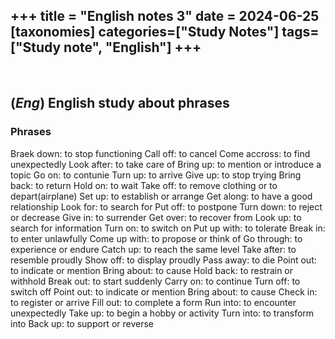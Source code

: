 +++
title = "English notes 3"
date = 2024-06-25
[taxonomies]
categories=["Study Notes"]
tags=["Study note", "English"]
+++
---
<br>

## (*Eng*) English study about phrases
### Phrases

Braek down: to stop functioning
Call off: to cancel
Come accross: to find unexpectedly
Look after: to take care of
Bring up: to mention or introduce a topic
Go on: to contunie
Turn up: to arrive
Give up: to stop trying
Bring back: to return
Hold on: to wait
Take off: to remove clothing or to depart(airplane)
Set up: to establish or arrange
Get along: to have a good relationship
Look for: to search for
Put off: to postpone
Turn down: to reject or decrease
Give in: to surrender
Get over: to recover from
Look up: to search for information
Turn on: to switch on
Put up with: to tolerate
Break in: to enter unlawfully
Come up with: to propose or think of
Go through: to experience or endure
Catch up: to reach the same level
Take after: to resemble proudly
Show off: to display proudly
Pass away: to die
Point out: to indicate or mention
Bring about: to cause
Hold back: to restrain or withhold
Break out: to start suddenly
Carry on: to continue
Turn off: to switch off
Point out: to indicate or mention
Bring about: to cause
Check in: to register or arrive
Fill out: to complete a form
Run into: to encounter unexpectedly
Take up: to begin a hobby or activity
Turn into: to transform into
Back up: to support or reverse 